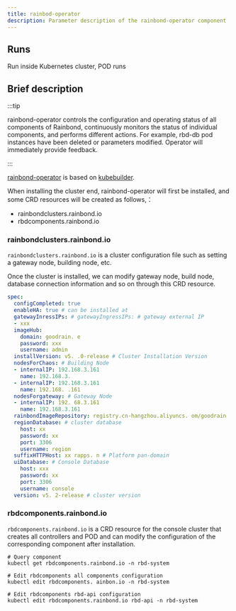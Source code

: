 ```yaml
---
title: rainbod-operator
description: Parameter description of the rainbond-operator component
---
```


## Runs

Run inside Kubernetes cluster, POD runs

## Brief description

:::tip

rainbond-operator controls the configuration and operating status of all components of Rainbond, continuously monitors the status of individual components, and performs different actions. For example, rbd-db pod instances have been deleted or parameters modified. Operator will immediately provide feedback.

:::

[rainbond-operator](https://github.com/goodrain/rainbond-operator) is based on [kubebuilder](https://book.kubebuilder.io/).

When installing the cluster end, rainbond-operator will first be installed, and some CRD resources will be created as follows,：

- rainbondclusters.rainbond.io
- rbdcomponents.rainbond.io

### rainbondclusters.rainbond.io

`rainbondclusters.rainbond.io` is a cluster configuration file such as setting a gateway node, building node, etc.

Once the cluster is installed, we can modify gateway node, build node, database connection information and so on through this CRD resource.

```yaml title="kubectl edit rainbondclusters.rainbond.io -n rbd-system"
spec:
  configCompleted: true
  enableHA: true # can be installed at
  gatewayInressIPs: # gatewayIngressIPs: # gateway external IP
  - xxx
  imageHub:
    domain: goodrain. e
    password: xxx
    username: admin  
  installVersion: v5. .0-release # Cluster Installation Version
  nodesForChaos: # Building Node
  - internalIP: 192.168.3.161
    name: 192.168.3.
  - internalIP: 192.168.3.161
    name: 192.168. .161
  nodesForgateway: # Gateway Node
  - internalIP: 192. 68.3.161
    name: 192.168.3.161
  rainbondImageRepository: registry.cn-hangzhou.aliyuncs. om/goodrain
  regionDatabase: # cluster database
    host: xx
    password: xx
    port: 3306
    username: region
  suffixHTTPHost: xx rapps. n # Platform pan-domain
  uiDatabase: # Console Database
    host: xxx
    password: xx
    port: 3306
    username: console
  version: v5. 2-release # cluster version
```

### rbdcomponents.rainbond.io

`rbdcomponents.rainbond.io` is a CRD resource for the console cluster that creates all controllers and POD and can modify the configuration of the corresponding component after installation.

```shell
# Query component
kubectl get rbdcomponents.rainbond.io -n rbd-system

# Edit rbdcomponents all components configuration
kubectl edit rbdcomponents. ainbon.io -n rbd-system

# Edit rbdcomponents rbd-api configuration
kubectl edit rbdcomponents.rainbond.io rbd-api -n rbd-system
```
